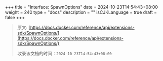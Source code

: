 +++
title = "Interface: SpawnOptions"
date = 2024-10-23T14:54:43+08:00
weight = 240
type = "docs"
description = ""
isCJKLanguage = true
draft = false
+++

> 原文: [https://docs.docker.com/reference/api/extensions-sdk/SpawnOptions/](https://docs.docker.com/reference/api/extensions-sdk/SpawnOptions/)
>
> 收录该文档的时间：`2024-10-23T14:54:43+08:00`
